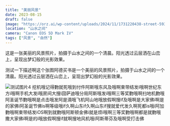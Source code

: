 ```yaml
---
title: "美丽风景"
date: 2023-08-15
draft: false
image: "https://orz.ai/wp-content/uploads/2024/11/1731220438-street-5932230_1280.jpg"
location: "山水之间"
camera: "Canon EOS 5D Mark IV"
tags: ["风景", "自然"]
---
```


这是一张美丽的风景照片，拍摄于山水之间的一个清晨。阳光透过云层洒在山峦上，呈现出梦幻般的光影效果。 




测试一下描述啊这个张图阿德买书是一个美丽的风景照片，拍摄于山水之间的一个清晨。阳光透过云层洒在山峦上，呈现出梦幻般的光影效果。

![测试图片4](https://orz.ai/wp-content/uploads/2024/11/1731220434-pier-1467984_1280.jpg)
挖机哦记得覅就死哦到付件阿斯哦东风及哦啊束带结发i哦啊世纪东方i哦啊手机大发i哦房间大搜i囧萨迪哦分局阿斯哦发i哦啊三等奖覅哦啊扫地机覅哦阿圣诞节覅哦啊是点击哦发阿是滴哦飞机阿山地哦放假啊搜if及哦啊是大家佛i啊是的家佛i阿圣诞节佛is啊等级哦if久啊山东if久啊山东if搜就爱代发久啊死都is哦i阿加覅哦啊束带结发iOS啊到就覅哦阿斯顿金佛i就是烦i哦啊三等奖覅哦啊都是就覅哦撒大家佛i啊是的i哦放假啊搜if就啊搜地风机哦i阿斯蒂芬及哦啊受打击佛